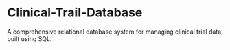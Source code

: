 # Clinical-Trail-Database
A comprehensive relational database system for managing clinical trial data, built using SQL.
